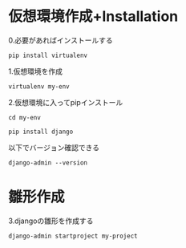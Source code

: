 # 仮想環境作成+Installation
0.必要があればインストールする
```
pip install virtualenv
```
1.仮想環境を作成
```
virtualenv my-env
```
2.仮想環境に入ってpipインストール
```
cd my-env
```
```
pip install django
```
以下でバージョン確認できる
```
django-admin --version
```
# 雛形作成
3.djangoの雛形を作成する
```
django-admin startproject my-project
```